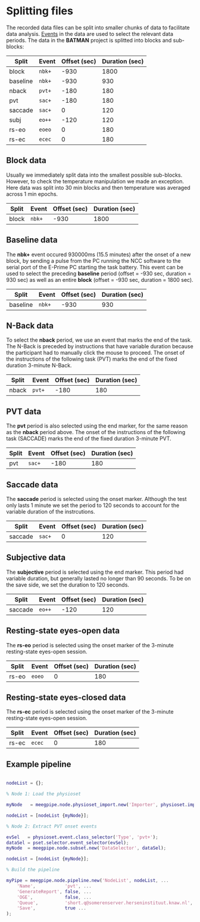 Splitting files
===

The recorded data files can be split into smaller chunks of data to facilitate data 
analysis. [Events][events] in the data are used to select the relevant data periods. The data
in the __BATMAN__ project is splitted into blocks and sub-blocks:


Split    | Event  | Offset (sec) | Duration (sec) 
---------|--------|--------------|---------------
block    | `nbk+` | -930         | 1800
baseline | `nbk+` | -930         | 930
nback    | `pvt+` | -180         | 180
pvt      | `sac+` | -180         | 180
saccade  | `sac+` | 0            | 120
subj     | `eo++` | -120         | 120
rs-eo    | `eoeo` | 0            | 180
rs-ec    | `ecec` | 0            | 180


[events]: /+btmn/+event_selectors/README.md

## Block data

Usually we immediately split data into the smallest possible sub-blocks. However, to check 
the temperature manipulation we made an exception. Here data was split into 30 min blocks and then 
temperature was averaged across 1 min epochs.

Split    | Event  | Offset (sec) | Duration (sec) 
---------|--------|--------------|---------------
block    | `nbk+` | -930         | 1800

## Baseline data

The __nbk+__ event occured 930000ms (15.5 minutes) after the onset of a new block, by sending a pulse from
the PC running the NCC software to the serial port of the E-Prime PC starting the task battery.
This event can be used to select the preceding __baseline__ period (offset = -930 sec, duration = 930 sec) 
as well as an entire __block__ (offset = -930 sec, duration = 1800 sec). 

Split    | Event  | Offset (sec) | Duration (sec) 
---------|--------|--------------|---------------
baseline | `nbk+` | -930         | 930


## N-Back data

To select the __nback__ period, we use an event that marks the end of the task. The 
N-Back is preceded by instructions that have variable duration because the participant had 
to manually click the mouse to proceed. The onset of the instructions of the following task 
(PVT) marks the end of the fixed duration 3-minute N-Back.

Split  | Event  | Offset (sec) | Duration (sec) 
-------|--------|--------------|---------------
nback  | `pvt+` | -180         | 180
  

## PVT data

The __pvt__ period is also selected using the end marker, for the 
same reason as the __nback__ period above. The onset of the instructions of the following task 
(SACCADE) marks the end of the fixed duration 3-minute PVT.

Split  | Event  | Offset (sec) | Duration (sec) 
-------|--------|--------------|---------------
pvt    | `sac+` | -180         | 180

## Saccade data

The __saccade__ period is selected using the onset marker. Although the test only lasts 1 minute we set 
the period to 120 seconds to account for the variable duration of the instrcutions.

Split   | Event  | Offset (sec) | Duration (sec) 
--------|--------|--------------|---------------
saccade | `sac+` | 0            | 120

## Subjective data

The __subjective__ period is selected using the end marker. This period had variable duration, but generally
lasted no longer than 90 seconds. To be on the save side, we set the duration to 120 seconds.

Split   | Event  | Offset (sec) | Duration (sec) 
--------|--------|--------------|---------------
saccade | `eo++` | -120            | 120



## Resting-state eyes-open data

The __rs-eo__ period is selected using the onset marker of the 3-minute 
resting-state eyes-open session. 

Split  | Event  | Offset (sec) | Duration (sec) 
-------|--------|--------------|---------------
rs-eo  | `eoeo` | 0            | 180


## Resting-state eyes-closed data

The __rs-ec__ period is selected using the onset marker of the 3-minute 
resting-state eyes-open session.  

Split  | Event  | Offset (sec) | Duration (sec) 
-------|--------|--------------|---------------
rs-ec  | `ecec` | 0            | 180


## Example pipeline

````matlab

nodeList = {};

% Node 1: Load the physioset

myNode   = meegpipe.node.physioset_import.new('Importer', physioset.import.physioset);

nodeList = [nodeList {myNode}];

% Node 2: Extract PVT onset events

evSel   = physioset.event.class_selector('Type', 'pvt+');
dataSel = pset.selector.event_selector(evSel);
myNode  = meegpipe.node.subset.new('DataSelector', dataSel);

nodeList = [nodeList {myNode}];

% Build the pipeline

myPipe = meegpipe.node.pipeline.new('NodeList', nodeList, ...
    'Name',           'pvt', ...
    'GenerateReport', false, ...
    'OGE',            false, ...
    'Queue',          'short.q@somerenserver.herseninstituut.knaw.nl', ...
    'Save',           true ...
);

````
